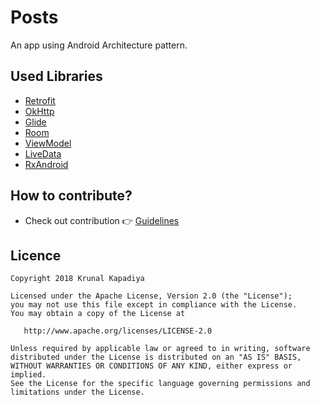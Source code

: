 # Posts
An app using Android Architecture pattern. 

## Used Libraries

- [Retrofit](https://developer.android.com/topic/libraries/support-library/index.html)
- [OkHttp](http://square.github.io/okhttp/)
- [Glide](https://github.com/bumptech/glide)
- [Room](https://developer.android.com/topic/libraries/architecture/room.html)
- [ViewModel](https://developer.android.com/topic/libraries/architecture/viewmodel)
- [LiveData](https://developer.android.com/topic/libraries/architecture/livedata)
- [RxAndroid](https://github.com/ReactiveX/RxAndroid)

## How to contribute?
- Check out contribution :point_right: [Guidelines](./CONTRIBUTING.md)  
   
## Licence
    Copyright 2018 Krunal Kapadiya

    Licensed under the Apache License, Version 2.0 (the "License");
    you may not use this file except in compliance with the License.
    You may obtain a copy of the License at

       http://www.apache.org/licenses/LICENSE-2.0

    Unless required by applicable law or agreed to in writing, software
    distributed under the License is distributed on an "AS IS" BASIS,
    WITHOUT WARRANTIES OR CONDITIONS OF ANY KIND, either express or implied.
    See the License for the specific language governing permissions and
    limitations under the License.
